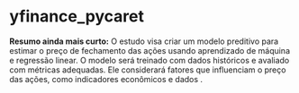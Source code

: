 # yfinance_pycaret
**Resumo ainda mais curto:**  O estudo visa criar um modelo preditivo para estimar o preço de fechamento das ações usando aprendizado de máquina e regressão linear. O modelo será treinado com dados históricos e avaliado com métricas adequadas. Ele considerará fatores que influenciam o preço das ações, como indicadores econômicos e dados .
